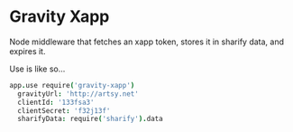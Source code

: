 # Gravity Xapp

Node middleware that fetches an xapp token, stores it in sharify data, and expires it.

Use is like so...

````coffeescript
app.use require('gravity-xapp')
  gravityUrl: 'http://artsy.net'
  clientId: '133fsa3'
  clientSecret: 'f32j13f'
  sharifyData: require('sharify').data
````